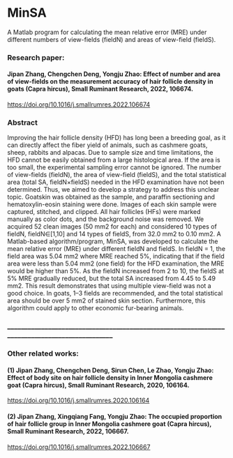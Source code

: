 
# MinSA
A Matlab program for calculating the mean relative error (MRE) under different numbers of view-fields (fieldN) and areas of view-field (fieldS).
### Research paper: 
#### Jipan Zhang, Chengchen Deng, Yongju Zhao: Effect of number and area of view-fields on the measurement accuracy of hair follicle density in goats (Capra hircus), Small Ruminant Research, 2022, 106674.
https://doi.org/10.1016/j.smallrumres.2022.106674
### Abstract
Improving the hair follicle density (HFD) has long been a breeding goal, as it can directly affect the fiber yield of animals, such as cashmere goats, sheep, rabbits and alpacas. Due to sample size and time limitations, the HFD cannot be easily obtained from a large histological area. If the area is too small, the experimental sampling error cannot be ignored. The number of view-fields (fieldN), the area of view-field (fieldS), and the total statistical area (total SA, fieldN×fieldS) needed in the HFD examination have not been determined. Thus, we aimed to develop a strategy to address this unclear topic. Goatskin was obtained as the sample, and paraffin sectioning and hematoxylin-eosin staining were done. Images of each skin sample were captured, stitched, and clipped. All hair follicles (HFs) were marked manually as color dots, and the background noise was removed. We acquired 52 clean images (50 mm2 for each) and considered 10 types of fieldN, fieldN∈[1,10] and 14 types of fieldS, from 32.0 mm2 to 0.10 mm2. A Matlab-based algorithm/program, MinSA, was developed to calculate the mean relative error (MRE) under different fieldN and fieldS. In fieldN = 1, the field area was 5.04 mm2 where MRE reached 5%, indicating that if the field area were less than 5.04 mm2 (one field) for the HFD examination, the MRE would be higher than 5%. As the fieldN increased from 2 to 10, the fieldS at 5% MRE gradually reduced, but the total SA increased from 4.45 to 5.49 mm2. This result demonstrates that using multiple view-field was not a good choice. In goats, 1–3 fields are recommended, and the total statistical area should be over 5 mm2 of stained skin section. Furthermore, this algorithm could apply to other economic fur-bearing animals.



### _______________________________________________________________________________________________
### Other related works: 
#### (1) Jipan Zhang, Chengchen Deng, Sirun Chen, Le Zhao, Yongju Zhao: Effect of body site on hair follicle density in Inner Mongolia cashmere goat (Capra hircus), Small Ruminant Research, 2020, 106164.
https://doi.org/10.1016/j.smallrumres.2020.106164 

#### (2) Jipan Zhang, Xingqiang Fang, Yongju Zhao: The occupied proportion of hair follicle group in Inner Mongolia cashmere goat (Capra hircus), Small Ruminant Research, 2022, 106667.
https://doi.org/10.1016/j.smallrumres.2022.106667
